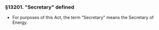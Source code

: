 ### §13201. "Secretary" defined
* For purposes of this Act, the term "Secretary" means the Secretary of Energy.